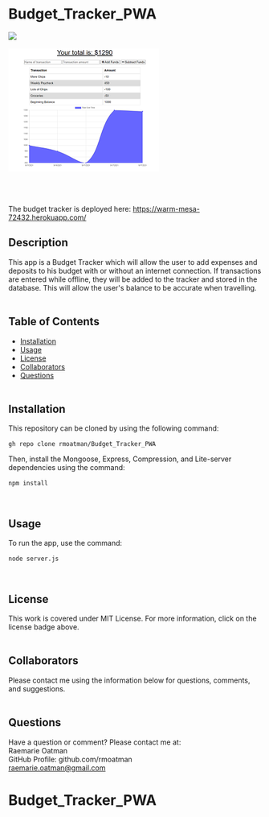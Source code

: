 # Budget_Tracker_PWA

[<img src="https://img.shields.io/badge/license-MIT-brightgreen?link=https://opensource.org/licenses/MIT">](https://opensource.org/licenses/MIT)

<img src="./public/screenshot.PNG " alt="Screenshot of Budget Tracker">

<br><br>

The budget tracker is deployed here:  https://warm-mesa-72432.herokuapp.com/

## Description

This app is a Budget Tracker which will allow the user to add expenses and deposits to his budget with or without an internet connection.  If transactions are entered while offline, they will be added to the tracker and stored in the database.  This will allow the user's balance to be accurate when travelling.
<br><br>

## Table of Contents

- [Installation](#installation)
- [Usage](#usage)
- [License](#license)
- [Collaborators](#collaborators)
- [Questions](#questions)
<br><br>

## Installation

This repository can be cloned by using the following command:
~~~
gh repo clone rmoatman/Budget_Tracker_PWA
~~~

Then, install the Mongoose, Express, Compression, and Lite-server dependencies using the command:
~~~
npm install
~~~
<br>

## Usage

To run the app, use the command:
~~~
node server.js
~~~
<br>

## License

This work is covered under MIT License.  For more information, click on the license badge above.
<br><br>

## Collaborators

Please contact me using the information below for questions, comments, and suggestions.
<br><br>

## Questions

Have a question or comment?  Please contact me at:<br>
Raemarie Oatman<br>
GitHub Profile: github.com/rmoatman<br>
raemarie.oatman@gmail.com<br>
# Budget_Tracker_PWA
